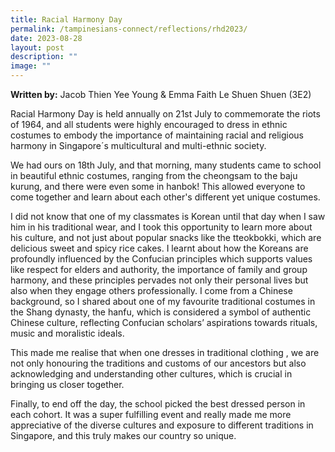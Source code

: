 ```yaml
---
title: Racial Harmony Day
permalink: /tampinesians-connect/reflections/rhd2023/
date: 2023-08-28
layout: post
description: ""
image: ""
---
```

**Written by:** Jacob Thien Yee Young & Emma Faith Le Shuen Shuen (3E2)

Racial Harmony Day is held annually on 21st July to commemorate the riots of 1964, and all students were highly encouraged to dress in ethnic costumes to embody the importance of maintaining racial and religious harmony in Singapore´s multicultural and multi-ethnic society. 

We had ours on 18th July, and that morning, many students came to school in beautiful ethnic costumes, ranging from the cheongsam to the baju kurung, and there were even some in hanbok! This allowed everyone to come together and learn about each other's different yet unique costumes.

I did not know that one of my classmates is Korean until that day when I saw him in his traditional wear, and I took this opportunity to learn more about his culture, and not just about popular snacks like the tteokbokki, which are delicious sweet and spicy rice cakes. I learnt about how the Koreans are profoundly influenced by the Confucian principles which supports values like respect for elders and authority, the importance of family and group harmony, and these principles pervades not only their personal lives but also when they engage others professionally. I come from a Chinese background, so I shared about one of my favourite traditional costumes in the Shang dynasty, the hanfu, which is considered a symbol of authentic Chinese culture, reflecting Confucian scholars’ aspirations towards rituals, music and moralistic ideals. 

This made me realise that when one dresses in traditional clothing , we are not only honouring the traditions and customs of our ancestors but also acknowledging and understanding other cultures, which is crucial in bringing us closer together. 

Finally, to end off the day, the school picked the best dressed person in each cohort. It was a super fulfilling event and really made me more appreciative of the diverse cultures and exposure to different traditions in Singapore, and this truly makes our country so unique.